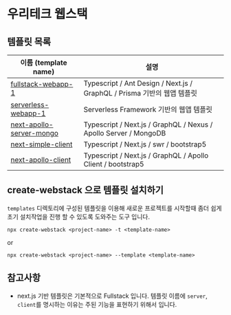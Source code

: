 # 우리테크 웹스택

## 템플릿 목록

| 이름 (template name)                                             | 설명                                                                    |
| ---------------------------------------------------------------- | ----------------------------------------------------------------------- |
| [fullstack-webapp-1](./templates/fullstack-webapp-1)             | Typescript / Ant Design / Next.js / GraphQL / Prisma 기반의 웹앱 템플릿 |
| [serverless-webapp-1](./templates/serverless-webapp-1)           | Serverless Framework 기반의 웹앱 템플릿                                 |
| [next-apollo-server-mongo](./templates/next-apollo-server-mongo) | Typescript / Next.js / GraphQL / Nexus / Apollo Server / MongoDB        |
| [next-simple-client](./templates/next-simple-client)             | Typescript / Next.js / swr / bootstrap5                                 |
| [next-apollo-client](./templates/next-apollo-client)             | Typescript / Next.js / GraphQL / Apollo Client / bootstrap5             |

## create-webstack 으로 템플릿 설치하기

`templates` 디렉토리에 구성된 템플릿을 이용해 새로운 프로젝트를 시작할때 좀더 쉽게 초기 설치작업을 진행 할 수 있도록 도와주는 도구 입니다.

```
npx create-webstack <project-name> -t <template-name>
```

or

```
npx create-webstack <project-name> --template <template-name>
```

## 참고사항

- next.js 기반 템플릿은 기본적으로 Fullstack 입니다. 템플릿 이름에 `server`, `client`를 명시하는 이유는 주된 기능을 표현하기 위해서 입니다.
